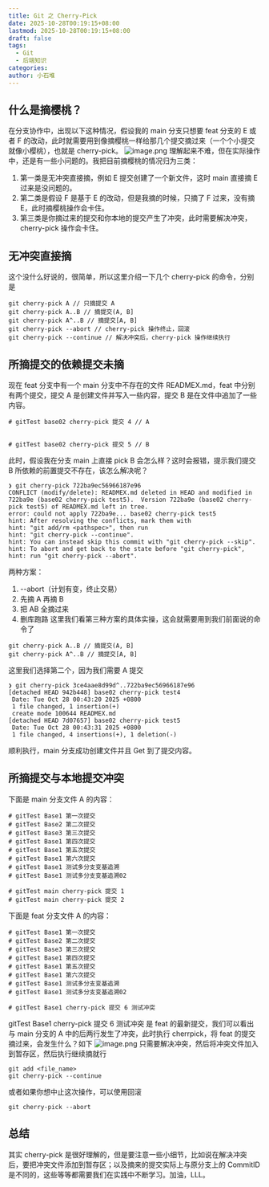 ```yaml
---
title: Git 之 Cherry-Pick
date: 2025-10-28T00:19:15+08:00
lastmod: 2025-10-28T00:19:15+08:00
draft: false
tags:
  - Git
  - 后端知识
categories:
author: 小石堆
---
```

## 什么是摘樱桃？
在分支协作中，出现以下这种情况，假设我的 main 分支只想要 feat 分支的 E 或者 F 的改动，此时就需要用到像摘樱桃一样给那几个提交摘过来（一个个小提交就像小樱桃），也就是 cherry-pick。
![image.png](http://43.139.219.135:9000/blog-pic/images/20251028010455368.png)
理解起来不难，但在实际操作中，还是有一些小问题的。我把目前摘樱桃的情况归为三类：
1. 第一类是无冲突直接摘，例如 E 提交创建了一个新文件，这时 main 直接摘 E 过来是没问题的。
2. 第二类是假设 F 是基于 E 的改动，但是我摘的时候，只摘了 F 过来，没有摘 E，此时摘樱桃操作会卡住。
3. 第三类是你摘过来的提交和你本地的提交产生了冲突，此时需要解决冲突，cherry-pick 操作会卡住。
## 无冲突直接摘
这个没什么好说的，很简单，所以这里介绍一下几个 cherry-pick 的命令，分别是
```git
git cherry-pick A // 只摘提交 A
git cherry-pick A..B // 摘提交(A, B]
git cherry-pick A^..B // 摘提交[A, B]
git cherry-pick --abort // cherry-pick 操作终止，回滚
git cherry-pick --continue // 解决冲突后，cherry-pick 操作继续执行
```
## 所摘提交的依赖提交未摘
现在 feat 分支中有一个 main 分支中不存在的文件 READMEX.md，feat 中分别有两个提交，提交 A 是创建文件并写入一些内容，提交 B 是在文件中追加了一些内容。
```
# gitTest base02 cherry-pick 提交 4 // A


# gitTest base02 cherry-pick 提交 5 // B
```
此时，假设我在分支 main 上直接 pick B 会怎么样？这时会报错，提示我们提交 B 所依赖的前置提交不存在，该怎么解决呢？
```
❯ git cherry-pick 722ba9ec56966187e96
CONFLICT (modify/delete): READMEX.md deleted in HEAD and modified in 722ba9e (base02 cherry-pick test5).  Version 722ba9e (base02 cherry-pick test5) of READMEX.md left in tree.
error: could not apply 722ba9e... base02 cherry-pick test5
hint: After resolving the conflicts, mark them with
hint: "git add/rm <pathspec>", then run
hint: "git cherry-pick --continue".
hint: You can instead skip this commit with "git cherry-pick --skip".
hint: To abort and get back to the state before "git cherry-pick",
hint: run "git cherry-pick --abort".
```
两种方案：
1. --abort（计划有变，终止交易）
2. 先摘 A 再摘 B
3. 把 AB 全摘过来
4. 删库跑路
这里我们看第三种方案的具体实操，这会就需要用到我们前面说的命令了
```
git cherry-pick A..B // 摘提交(A, B]
git cherry-pick A^..B // 摘提交[A, B]
```
这里我们选择第二个，因为我们需要 A 提交
```
❯ git cherry-pick 3ce4aae8d99d^..722ba9ec56966187e96
[detached HEAD 942b448] base02 cherry-pick test4
 Date: Tue Oct 28 00:43:20 2025 +0800
 1 file changed, 1 insertion(+)
 create mode 100644 READMEX.md
[detached HEAD 7d07657] base02 cherry-pick test5
 Date: Tue Oct 28 00:43:31 2025 +0800
 1 file changed, 4 insertions(+), 1 deletion(-)
```
顺利执行，main 分支成功创建文件并且 Get 到了提交内容。
## 所摘提交与本地提交冲突
下面是 main 分支文件 A 的内容：
```
# gitTest Base1 第一次提交
# gitTest Base2 第二次提交
# gitTest Base3 第三次提交
# gitTest Base1 第四次提交
# gitTest Base1 第五次提交
# gitTest Base1 第六次提交
# gitTest Base1 测试多分支变基追溯
# gitTest Base1 测试多分支变基追溯02

# gitTest main cherry-pick 提交 1
# gitTest main cherry-pick 提交 2
```
下面是 feat 分支文件 A 的内容：
```
# gitTest Base1 第一次提交
# gitTest Base2 第二次提交
# gitTest Base3 第三次提交
# gitTest Base1 第四次提交
# gitTest Base1 第五次提交
# gitTest Base1 第六次提交
# gitTest Base1 测试多分支变基追溯
# gitTest Base1 测试多分支变基追溯02

# gitTest Base1 cherry-pick 提交 6 测试冲突
```
gitTest Base1 cherry-pick 提交 6 测试冲突 是 feat 的最新提交，我们可以看出与 main 分支的 A 中的后两行发生了冲突，此时执行 cherrpick，将 feat 的提交摘过来，会发生什么？如下
![image.png](http://43.139.219.135:9000/blog-pic/images/20251028012201978.png)
只需要解决冲突，然后将冲突文件加入到暂存区，然后执行继续摘就行
```git
git add <file_name>
git cherry-pick --continue
```
或者如果你想中止这次操作，可以使用回滚
```git
git cherry-pick --abort
```
## 总结
其实 cherry-pick 是很好理解的，但是要注意一些小细节，比如说在解决冲突后，要把冲突文件添加到暂存区；以及摘来的提交实际上与原分支上的 CommitID 是不同的，这些等等都需要我们在实践中不断学习。加油，LLL。